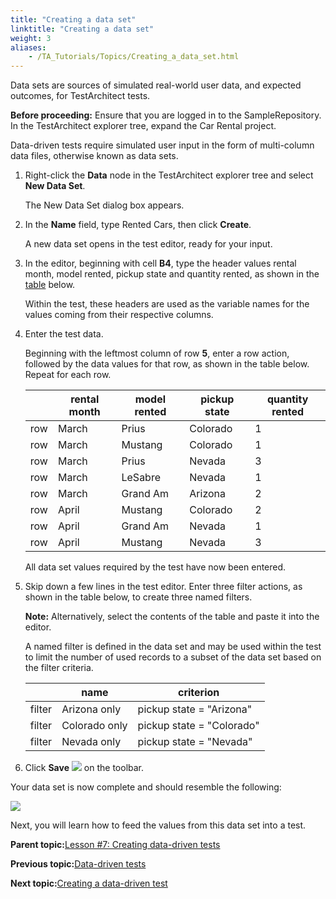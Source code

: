```yaml
--- 
title: "Creating a data set"
linktitle: "Creating a data set"
weight: 3
aliases: 
    - /TA_Tutorials/Topics/Creating_a_data_set.html
---
```


Data sets are sources of simulated real-world user data, and expected outcomes, for TestArchitect tests.

**Before proceeding:** Ensure that you are logged in to the SampleRepository. In the TestArchitect explorer tree, expand the Car Rental project.

Data-driven tests require simulated user input in the form of multi-column data files, otherwise known as data sets.

1.  Right-click the **Data** node in the TestArchitect explorer tree and select **New Data Set**.

    The New Data Set dialog box appears.

2.  In the **Name** field, type Rented Cars, then click **Create**.

    A new data set opens in the test editor, ready for your input.

3.  In the editor, beginning with cell **B4**, type the header values rental month, model rented, pickup state and quantity rented, as shown in the [table](Creating_a_data_set.html#tut7_data_set01) below.

    Within the test, these headers are used as the variable names for the values coming from their respective columns.

4.  Enter the test data.

    Beginning with the leftmost column of row **5**, enter a row action, followed by the data values for that row, as shown in the table below. Repeat for each row.

    | |rental month|model rented|pickup state|quantity rented|
    |--|------------|------------|------------|---------------|
    |row|March|Prius|Colorado|1|
    |row|March|Mustang|Colorado|1|
    |row|March|Prius|Nevada|3|
    |row|March|LeSabre|Nevada|1|
    |row|March|Grand Am|Arizona|2|
    |row|April|Mustang|Colorado|2|
    |row|April|Grand Am|Nevada|1|
    |row|April|Mustang|Nevada|3|

    All data set values required by the test have now been entered.

5.  Skip down a few lines in the test editor. Enter three filter actions, as shown in the table below, to create three named filters.

    **Note:** Alternatively, select the contents of the table and paste it into the editor.

    A named filter is defined in the data set and may be used within the test to limit the number of used records to a subset of the data set based on the filter criteria.

    | |name|criterion|
    |--|----|---------|
    |filter|Arizona only|pickup state = "Arizona"|
    |filter|Colorado only|pickup state = "Colorado"|
    |filter|Nevada only|pickup state = "Nevada"|

6.  Click **Save** ![](/images//Images/TA_Tutorials/Images/btn.TAC_toolbar.SaveFile.png) on the toolbar.


Your data set is now complete and should resemble the following:

![](/images//Images/tut.Data_Sets.Rented_Cars_DS.png)

Next, you will learn how to feed the values from this data set into a test.

**Parent topic:**[Lesson \#7: Creating data-driven tests](/TA_Tutorials/Topics/Tutorial_Creating_data-driven_tests.html)

**Previous topic:**[Data-driven tests](/TA_Tutorials/Topics/Data-driven_tests.html)

**Next topic:**[Creating a data-driven test](/TA_Tutorials/Topics/Creating_a_data-driven_test.html)

